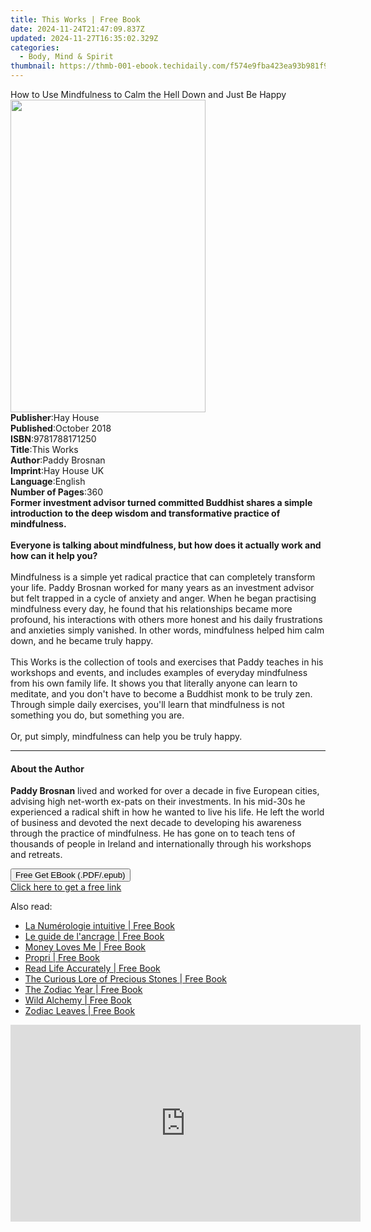 ```yaml
---
title: This Works | Free Book
date: 2024-11-24T21:47:09.837Z
updated: 2024-11-27T16:35:02.329Z
categories:
  - Body, Mind & Spirit
thumbnail: https://thmb-001-ebook.techidaily.com/f574e9fba423ea93b981f9f52bd326ed343dd532b81c79d0ddd401d35e57ffa3.jpg
---
```

<main id="book-container">
  <div class="flex flex-col">
    <div class="book-brief flex-1 py-6 px-4 sm:p-6 md:py-10 md:px-8">
      <!-- brief-->
      <div class="book-brief-main">
        How to Use Mindfulness to Calm the Hell Down and Just Be Happy
      </div>
    </div>
    <div
      class="book-meta-info flex-1 grid gap-4 col-start-1 col-end-3 row-start-1 sm:mb-6 sm:grid-cols-4 lg:gap-6 lg:col-start-2 lg:row-end-6 lg:row-span-6 lg:mb-0"
    >
      <div
        class="book-meta-info-left place-content-center mt-4 p-4 text-sm leading-6 col-start-2 col-span-2 dark:text-slate-400"
      >
        <img
          class="w-full h-500 object-cover rounded-lg sm:h-255 sm:col-span-2 lg:col-span-full"
          src="https://img-001-ebook.techidaily.com/f819ca39426b6fd63e299511202c71f21eafd0fb13ab95ad445b41dfa7e0be28.jpg"
          alt=""
          width="312"
          height="500"
        />
      </div>
      <div
        class="book-meta-info-right mt-2 col-start-1 row-start-2 col-span-3 self-center"
      >
        <!-- meta data  -->
        <div class="flex flex-col px-4 md:px-8">
          <div class="flex-1">
            <strong>Publisher</strong>:<span class="px-2">Hay House</span>
          </div>
          <div class="flex-1">
            <strong>Published</strong>:<span class="px-2">October 2018</span>
          </div>
          <div class="flex-1">
            <strong>ISBN</strong>:<span class="px-2">9781788171250</span>
          </div>
          <div class="flex-1">
            <strong>Title</strong>:<span class="px-2">This Works</span>
          </div>
          <div class="flex-1">
            <strong>Author</strong>:<span class="px-2">Paddy Brosnan</span>
          </div>
          <div class="flex-1">
            <strong>Imprint</strong>:<span class="px-2">Hay House UK</span>
          </div>
          <div class="flex-1">
            <strong>Language</strong>:<span class="px-2">English</span>
          </div>
          <div class="flex-1">
            <strong>Number of Pages</strong>:<span class="px-2">360</span>
          </div>
        </div>
      </div>
    </div>
    <div class="book-description flex-1 py-6 px-4 sm:p-6 md:py-10 md:px-8">
      <div class="book-description-main">
        <div accordion-content="" id="description">
          <b
            >Former investment advisor turned committed Buddhist shares a simple
            introduction to the deep wisdom and transformative practice of
            mindfulness.</b
          ><br /><br /><b
            >Everyone is talking about mindfulness, but how does it actually
            work and how can it help you?</b
          ><br /><br />Mindfulness is a simple yet radical practice that can
          completely transform your life. Paddy Brosnan worked for many years as
          an investment advisor but felt trapped in a cycle of anxiety and
          anger. When he began practising mindfulness every day, he found that
          his relationships became more profound, his interactions with others
          more honest and his daily frustrations and anxieties simply vanished.
          In other words, mindfulness helped him calm down, and he became truly
          happy.<br /><br />This Works is the collection of tools and exercises
          that Paddy teaches in his workshops and events, and includes examples
          of everyday mindfulness from his own family life. It shows you that
          literally anyone can learn to meditate, and you don't have to become a
          Buddhist monk to be truly zen. Through simple daily exercises, you'll
          learn that mindfulness is not something you do, but something you
          are.<br /><br />Or, put simply, mindfulness can help you be truly
          happy.
        </div>
        <div class="accordion-fader"></div>
      </div>
    </div>
    <div class="book-excerpts flex-1 py-6 px-4 sm:p-6 md:py-10 md:px-8">
      <!-- excerpts-->
      <div class="book-excerpts-main">
        <hr />
        <h4 class="placeholder placeholder-heading">
          <span>About the Author</span>
        </h4>
        <p>
          <b>Paddy Brosnan</b> lived and worked for over a decade in five
          European cities, advising high net-worth ex-pats on their investments.
          In his mid-30s he experienced a radical shift in how he wanted to live
          his life. He left the world of business and devoted the next decade to
          developing his awareness through the practice of mindfulness. He has
          gone on to teach tens of thousands of people in Ireland and
          internationally through his workshops and retreats.
        </p>
      </div>
    </div>
    <div
      class="book-about-author flex-1 py-6 px-4 sm:p-6 md:py-10 md:px-8"
    ></div>
    <div class="book-free-get flex-1 py-6 px-4 sm:p-6 md:py-10 md:px-8">
      <button
        id="btn-free-get"
        class="bg-blue-500 hover:bg-blue-700 text-white font-bold py-2 px-4 rounded"
      >
        Free Get EBook (.PDF/.epub)
      </button>
      <div id="countdown-display" class="px-2 text-lg mt-2"></div>
      <a
        id="free-link"
        class="hidden bg-blue-500 hover:bg-blue-700 text-white font-bold py-2 px-4 rounded"
        href="https://www.ebooks.com/en-us/book/96164184/this-works/paddy-brosnan/"
        target="_blank"
        >Click here to get a free link</a
      >
    </div>
    <script>
      let countdownTime = 0;
      let countdownInterval = null;
      document
        .getElementById('btn-free-get')
        .addEventListener('click', startCountdown);
      function startCountdown() {
        countdownTime = new Date().getTime() + 60000 * 3;
        countdownInterval = setInterval(updateCountdown, 1000);
        document.getElementById('btn-free-get').disabled = true;
        document
          .getElementById('btn-free-get')
          .classList.add('bg-gray-500', 'cursor-not-allowed');
      }
      function updateCountdown() {
        let currentTime = new Date().getTime();
        let timeLeft = countdownTime - currentTime;
        let secondsLeft = Math.floor(timeLeft / 1000);
        document.getElementById('countdown-display').innerHTML =
          `Remaining time: ${secondsLeft} seconds.`;
        if (secondsLeft <= 0) {
          clearInterval(countdownInterval);
          document.getElementById('btn-free-get').classList.add('hidden');
          document.getElementById('free-link').classList.remove('hidden');
          document.getElementById('countdown-display').innerHTML = '';
        }
      }
    </script>
  </div>
</main>

<ins class="adsbygoogle"
      style="display:block"
      data-ad-client="ca-pub-7571918770474297"
      data-ad-slot="8358498916"
      data-ad-format="auto"
      data-full-width-responsive="true"></ins>
    

<span class="atpl-alsoreadstyle">Also read:</span>
<div><ul>
<li><a href="https://novels-ebooks.techidaily.com/211309410-9782017230076-la-numerologie-intuitive/"><u>La Numérologie intuitive | Free Book</u></a></li>
<li><a href="https://novels-ebooks.techidaily.com/211309365-9782385640453-le-guide-de-lancrage/"><u>Le guide de l'ancrage | Free Book</u></a></li>
<li><a href="https://novels-ebooks.techidaily.com/211309654--money-loves-me/"><u>Money Loves Me | Free Book</u></a></li>
<li><a href="https://novels-ebooks.techidaily.com/211309728-9781977273772-propri/"><u>Propri | Free Book</u></a></li>
<li><a href="https://novels-ebooks.techidaily.com/211309298--read-life-accurately/"><u>Read Life Accurately | Free Book</u></a></li>
<li><a href="https://novels-ebooks.techidaily.com/211309419-9781398847156-the-curious-lore-of-precious-stones/"><u>The Curious Lore of Precious Stones | Free Book</u></a></li>
<li><a href="https://novels-ebooks.techidaily.com/211309122--the-zodiac-year/"><u>The Zodiac Year | Free Book</u></a></li>
<li><a href="https://novels-ebooks.techidaily.com/211309703--wild-alchemy/"><u>Wild Alchemy | Free Book</u></a></li>
<li><a href="https://novels-ebooks.techidaily.com/211309793-9798869300300-zodiac-leaves/"><u>Zodiac Leaves | Free Book</u></a></li>
</ul></div>

<!-- affiliate ads begin -->
<iframe width="560" height="315" src="https://www.youtube.com/embed/1CdWd06fCwc?si=wzg-68q0jAksPRXp&autoplay=1" title="YouTube video player" frameborder="0" allow="accelerometer; autoplay; clipboard-write; encrypted-media; gyroscope; picture-in-picture; web-share" referrerpolicy="strict-origin-when-cross-origin" allowfullscreen></iframe>
<!-- affiliate ads end -->

